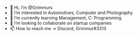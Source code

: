 - 👋 Hi, I’m @Grimmurs
- 👀 I’m interested in Automotives, Computer and Photography
- 🌱 I’m currently learning Management, C: Programming
- 💞️ I’m looking to collaborate on startup companies
- 📫 How to reach me -> Discord, Grimmur#3313

<!---
Grimmurs/Grimmurs is a ✨ special ✨ repository because its `README.md` (this file) appears on your GitHub profile.
You can click the Preview link to take a look at your changes.
--->
